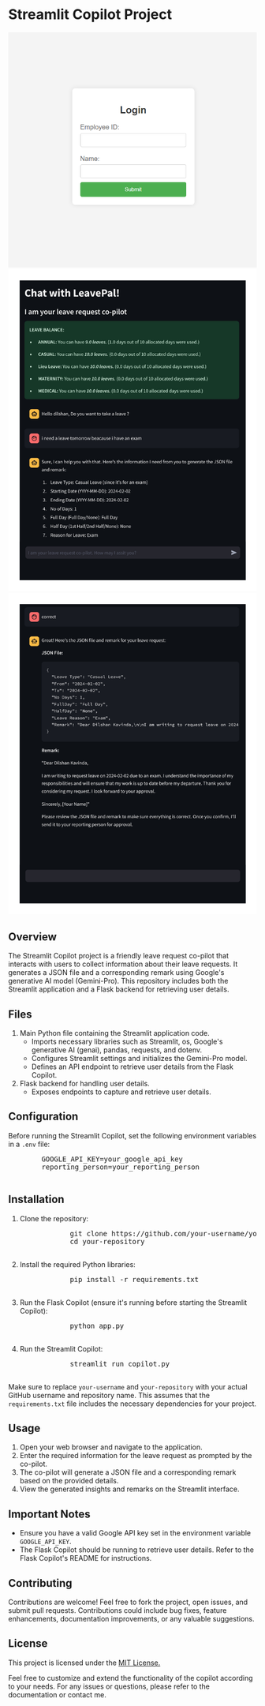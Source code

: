 <h1>Streamlit Copilot Project</h1>
<img src="images/1.png">
<img src="images/2.jpg">
<img src="images/3.jpg">

  <h2>Overview</h2>

  <p>The Streamlit Copilot project is a friendly leave request co-pilot that interacts with users to collect information about their leave requests. It generates a JSON file and a corresponding remark using Google's generative AI model (Gemini-Pro). This repository includes both the Streamlit application and a Flask backend for retrieving user details.</p>

  <h2>Files</h2>
    <ol>
        <li>Main Python file containing the Streamlit application code.
            <ul>
                <li>Imports necessary libraries such as Streamlit, os, Google's generative AI (genai), pandas, requests, and dotenv.</li>
                <li>Configures Streamlit settings and initializes the Gemini-Pro model.</li>
                <li>Defines an API endpoint to retrieve user details from the Flask Copilot.</li>
            </ul>
        </li>
        <li>Flask backend for handling user details.
            <ul>
                <li>Exposes endpoints to capture and retrieve user details.</li>
            </ul>
        </li>
    </ol>
    <h2>Configuration</h2>
    <p>Before running the Streamlit Copilot, set the following environment variables in a <code>.env</code> file:</p>
    <pre>
        GOOGLE_API_KEY=your_google_api_key
        reporting_person=your_reporting_person
    </pre>
    <h2>Installation</h2>
    <ol>
        <li>Clone the repository:</li>
        <pre>
            git clone https://github.com/your-username/your-repository.git
            cd your-repository
        </pre>
        <li>Install the required Python libraries:</li>
        <pre>
            pip install -r requirements.txt
        </pre>
        <li>Run the Flask Copilot (ensure it's running before starting the Streamlit Copilot):</li>
        <pre>
            python app.py
        </pre>
        <li>Run the Streamlit Copilot:</li>
        <pre>
            streamlit run copilot.py
        </pre>
    </ol>
    <p>Make sure to replace <code>your-username</code> and <code>your-repository</code> with your actual GitHub username and repository name. This assumes that the <code>requirements.txt</code> file includes the necessary dependencies for your project.</p>
    <h2>Usage</h2>
    <ol>
        <li>Open your web browser and navigate to the application.</li>
        <li>Enter the required information for the leave request as prompted by the co-pilot.</li>
        <li>The co-pilot will generate a JSON file and a corresponding remark based on the provided details.</li>
        <li>View the generated insights and remarks on the Streamlit interface.</li>
    </ol>
    <h2>Important Notes</h2>
    <ul>
        <li>Ensure you have a valid Google API key set in the environment variable <code>GOOGLE_API_KEY</code>.</li>
        <li>The Flask Copilot should be running to retrieve user details. Refer to the Flask Copilot's README for instructions.</li>
    </ul>
    <h2>Contributing</h2>
    <p>Contributions are welcome! Feel free to fork the project, open issues, and submit pull requests. Contributions could include bug fixes, feature enhancements, documentation improvements, or any valuable suggestions.</p>

  <h2>License</h2>
  <p>This project is licensed under the <a href="LICENSE">MIT License.</a></p>

   <p>Feel free to customize and extend the functionality of the copilot according to your needs. For any issues or questions, please refer to the documentation or contact me.</p>

   
